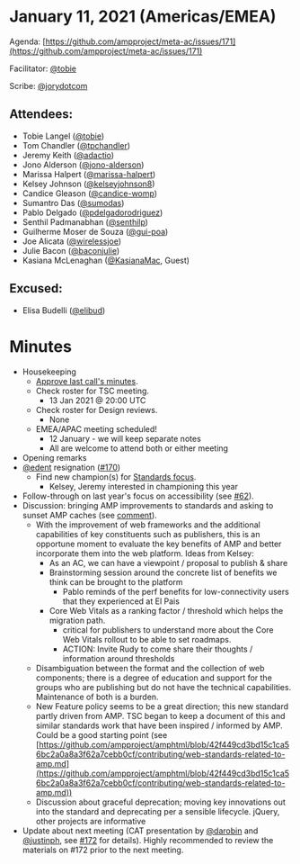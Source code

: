 
# **January 11, 2021 (Americas/EMEA)**

Agenda: [https://github.com/ampproject/meta-ac/issues/171](https://github.com/ampproject/meta-ac/issues/171)

Facilitator: [@tobie][tobie]

Scribe: [@jorydotcom][jorydotcom]

## **Attendees:**

*   Tobie Langel ([@tobie][tobie])
*   Tom Chandler ([@tpchandler][tpchandler])
*   Jeremy Keith ([@adactio][adactio])
*   Jono Alderson ([@jono-alderson][jono-alderson])
*   Marissa Halpert ([@marissa-halpert][marissa-halpert])
*   Kelsey Johnson ([@kelseyjohnson8][kelseyjohnson8])
*   Candice Gleason ([@candice-womp][candice-womp])
*   Sumantro Das ([@sumodas][sumodas])
*   Pablo Delgado ([@pdelgadorodriguez][pdelgadorodriguez])
*   Senthil Padmanabhan ([@senthilp][senthilp])
*   Guilherme Moser de Souza ([@gui-poa][gui-poa])
*   Joe Alicata ([@wirelessjoe][wirelessjoe])
*   Julie Bacon ([@baconjulie][baconjulie])
*   Kasiana McLenaghan ([@KasianaMac][KasianaMac], Guest)

## **Excused:**

*   Elisa Budelli ([@elibud][elibud])

# **Minutes**

*   Housekeeping
    *   [Approve last call's minutes](https://github.com/ampproject/meta-ac/pull/168).
    *   Check roster for TSC meeting.
        *   13 Jan 2021 @ 20:00 UTC
    *   Check roster for Design reviews.
        *   None
    *   EMEA/APAC meeting scheduled!
        *   12 January - we will keep separate notes
        *   All are welcome to attend both or either meeting
*   Opening remarks
*   [@edent](https://github.com/edent) resignation ([#170](https://github.com/ampproject/meta-ac/pull/170))
    *   Find new champion(s) for [Standards focus](https://github.com/ampproject/meta-ac/issues/162).
        *   Kelsey, Jeremy interested in championing this year
*   Follow-through on last year's focus on accessibility (see [#62](https://github.com/ampproject/meta-ac/issues/62)).
*   Discussion: bringing AMP improvements to standards and asking to sunset AMP caches (see [comment](https://github.com/ampproject/meta-ac/issues/171#issuecomment-757005803)).
    *   With the improvement of web frameworks and the additional capabilities of key constituents such as publishers, this is an opportune moment to evaluate the key benefits of AMP and better incorporate them into the web platform. Ideas from Kelsey:
        *   As an AC, we can have a viewpoint / proposal to publish & share
        *   Brainstorming session around the concrete list of benefits we think can be brought to the platform
            *   Pablo reminds of the perf benefits for low-connectivity users that they experienced at El Pais
        *   Core Web Vitals as a ranking factor / threshold which helps the migration path.
            *   critical for publishers to understand more about the Core Web Vitals rollout to be able to set roadmaps. 
            *   ACTION: Invite Rudy to come share their thoughts / information around thresholds
    *   Disambiguation between the format and the collection of web components; there is a degree of education and support for the groups who are publishing but do not have the technical capabilities. Maintenance of both is a burden.
    *   New Feature policy seems to be a great direction; this new standard partly driven from AMP. TSC began to keep a document of this and similar standards work that have been inspired / informed by AMP. Could be a good starting point (see [https://github.com/ampproject/amphtml/blob/42f449cd3bd15c1ca56bc2a0a8a3f62a7cebb0cf/contributing/web-standards-related-to-amp.md](https://github.com/ampproject/amphtml/blob/42f449cd3bd15c1ca56bc2a0a8a3f62a7cebb0cf/contributing/web-standards-related-to-amp.md))
    *   Discussion about graceful deprecation; moving key innovations out into the standard and deprecating per a sensible lifecycle. jQuery, other projects are informative
*   Update about next meeting (CAT presentation by [@darobin](https://github.com/darobin) and [@justinph](https://github.com/justinph), see [#172](https://github.com/ampproject/meta-ac/issues/172) for details). Highly recommended to review the materials on #172 prior to the next meeting.

[tobie]: https://github.com/tobie
[wirelessjoe]: https://github.com/wirelessjoe
[sumodas]: https://github.com/sumodas
[edent]: https://github.com/edent
[senthilp]: https://github.com/senthilp
[elibud]: https://github.com/elibud
[gui-poa]: https://github.com/gui-poa
[pdelgadorodriguez]: https://github.com/pdelgadorodriguez
[marissa-halpert]: https://github.com/marissa-halpert
[candice-womp]: https://github.com/candice-womp
[jono-alderson]: https://github.com/jono-alderson
[baconjulie]: https://github.com/baconjulie
[kelseyjohnson8]: https://github.com/kelseyjohnson8]
[adactio]: https://github.com/adactio
[mrjoro]: https://github.com/mrjoro
[jorydotcom]: https://github.com/jorydotcom
[DavidStrauss]: https://github.com/DavidStrauss
[cpapazian]: https://github.com/cpapazian
[dvoytenko]: https://github.com/dvoytenko
[rudygalfi]: https://github.com/rudygalfi
[KasianaMac]: https://github.com/KasianaMac
[jeffjose]: https://github.com/jeffjose
[tpchandler]: https://github.com/tpchandler
[j-tt]: https://github.com/j-tt
[SiddiqiFaizan]: https://github.com/SiddiqiFaizan
[kenjibaheux]: https://github.com/kenjibaheux